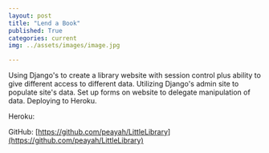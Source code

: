 ```yaml
---
layout: post
title: "Lend a Book"
published: True
categories: current
img: ../assets/images/image.jpg

---
```


Using Django's to create a library website with session control plus ability to give different access to different data. Utilizing Django's admin site to populate site's data. Set up forms on website to delegate manipulation of data. Deploying to Heroku.


Heroku:

GitHub: [https://github.com/peayah/LittleLibrary](https://github.com/peayah/LittleLibrary)

